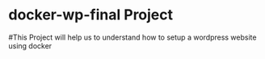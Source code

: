 # docker-wp-final Project 

#This Project will help us to understand how to setup a wordpress website using docker
